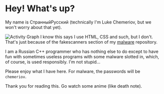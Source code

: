 
# Hey! What's up?

My name is СтранныйРусский (technically I'm Luke Chemeriov, but we won't worry about that yet).


<img alt="Activity Graph" src="https://github-readme-stats.vercel.app/api/top-langs/?username=LukeChemeriov&theme=radical&langs_count=6&layout=compact" />
I know this says I use HTML, CSS and such, but I don't. That's just because of the fakescanners section of my <a href="https://github.com/LukeChemeriov/Malware/tree/main/Fake%20Scanners">malware</a> repository.



I am a Russian C++ programmer who has nothing else to do except to have fun with sometimes useless programs with some malware slotted in, which, of course, is used responsibly. I'm not stupid...

Please enjoy what I have here. For malware, the passwords will be `chemeriov`. 

Thank you for reading this. Go watch some anime (like death note).
